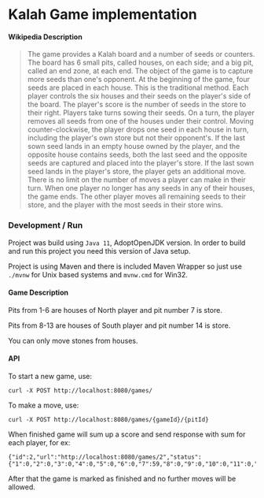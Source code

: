# Kalah Game implementation

#### Wikipedia Description
> The game provides a Kalah board and a number of seeds or counters. The board has 6 small pits, called houses, on each side; and a big pit, called an end zone, at each end. The object of the game is to capture more seeds than one's opponent.
  At the beginning of the game, four seeds are placed in each house. This is the traditional method.
  Each player controls the six houses and their seeds on the player's side of the board. The player's score is the number of seeds in the store to their right.
  Players take turns sowing their seeds. On a turn, the player removes all seeds from one of the houses under their control. Moving counter-clockwise, the player drops one seed in each house in turn, including the player's own store but not their opponent's.
  If the last sown seed lands in an empty house owned by the player, and the opposite house contains seeds, both the last seed and the opposite seeds are captured and placed into the player's store.
  If the last sown seed lands in the player's store, the player gets an additional move. There is no limit on the number of moves a player can make in their turn.
  When one player no longer has any seeds in any of their houses, the game ends. The other player moves all remaining seeds to their store, and the player with the most seeds in their store wins.

### Development / Run
Project was build using `Java 11`, AdoptOpenJDK version.
In order to build and run this project you need this version of Java setup.

Project is using Maven and there is included Maven Wrapper so just use `./mvnw` for Unix based systems and `mvnw.cmd` for Win32.

#### Game Description
Pits from 1-6 are houses of North player and pit number 7 is store.

Pits from 8-13 are houses of South player and pit number 14 is store.

You can only move stones from houses.

#### API
To start a new game, use:
```
curl -X POST http://localhost:8080/games/
```
To make a move, use:
```
curl -X POST http://localhost:8080/games/{gameId}/{pitId}
```
When finished game will sum up a score and send response with sum for each player, for ex:
```
{"id":2,"url":"http://localhost:8080/games/2","status":{"1":0,"2":0,"3":0,"4":0,"5":0,"6":0,"7":59,"8":0,"9":0,"10":0,"11":0,"12":0,"13":0,"14":13}}% 
```
After that the game is marked as finished and no further moves will be allowed.
